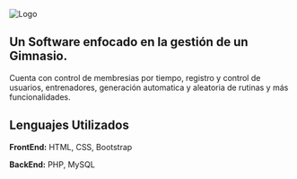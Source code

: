 
![Logo](https://i.ibb.co/k23Bc1d/IMAGOTIPO-DARK-TRANSPARENT.png)


## Un Software enfocado en la gestión de un Gimnasio.

Cuenta con control de membresias por tiempo, registro y control de usuarios, entrenadores, generación automatica y aleatoria de rutinas y más funcionalidades.
## Lenguajes Utilizados

**FrontEnd:** HTML, CSS, Bootstrap

**BackEnd:** PHP, MySQL
